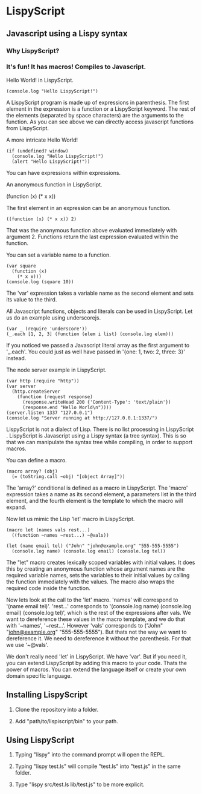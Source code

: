 # LispyScript

## Javascript using a Lispy syntax

### Why LispyScript?
### It's fun! It has macros! Compiles to Javascript.

Hello World! in LispyScript.

    (console.log "Hello LispyScript!")
  
A LispyScript program is made up of expressions in parenthesis. The first element in the expression
is a function or a LispyScript keyword. The rest of the elements (separated by space characters) are
the arguments to the function. As you can see above we can directly access javascript functions from
LispyScript.

A more intricate Hello World!

    (if (undefined? window)
      (console.log "Hello LispyScript!")
      (alert "Hello LispyScript!"))

You can have expressions within expressions.

An anonymous function in LispyScript.

(function (x) (* x x))
      
The first element in an expression can be an anonymous function.

    ((function (x) (* x x)) 2)
    
That was the anonymous function above evaluated immediately with argument 2. Functions
return the last expression evaluated within the function.

You can set a variable name to a function.

    (var square
      (function (x)
        (* x x)))
    (console.log (square 10))

The 'var' expression takes a variable name as the second element and sets its value to the third.

All Javascript functions, objects and literals can be used in LispyScript. Let us do an example using
underscorejs.

    (var _ (require 'underscore'))
    (_.each [1, 2, 3] (function (elem i list) (console.log elem)))

If you noticed we passed a Javascript literal array as the first argument to '_.each'. You could just as well
have passed in '{one: 1, two: 2, three: 3}' instead.

The node server example in LispyScript.

    (var http (require "http"))
    (var server
      (http.createServer 
        (function (request response)
          (response.writeHead 200 {'Content-Type': 'text/plain'})
          (response.end "Hello World\n"))))
    (server.listen 1337 "127.0.0.1")
    (console.log "Server running at http://127.0.0.1:1337/")

LispyScript is not a dialect of Lisp. There is no list processing in LispyScript . LispyScript
is Javascript using a Lispy syntax (a tree syntax). This is so that we can manipulate the syntax tree
while compiling, in order to support macros.

You can define a macro.

    (macro array? (obj)
      (= (toString.call ~obj) "[object Array]"))

The 'array?' conditional is defined as a macro in LispyScript. The 'macro' expression takes a name as
its second element, a parameters list in the third element, and the fourth element is the template
to which the macro will expand.

Now let us mimic the Lisp 'let' macro in LispyScript.
    
    (macro let (names vals rest...)
      ((function ~names ~rest...) ~@vals))
      
    (let (name email tel) ("John" "john@example.org" "555-555-5555")
      (console.log name) (console.log email) (console.log tel))

The "let" macro creates lexically scoped variables with initial values. It does this by creating
an anonymous function whose argument names are the required variable names, sets the variables to
their initial values by calling the function immediately with the values. The macro also wraps the
required code inside the function. 

Now lets look at the call to the 'let' macro. 'names' will correspond to '(name email tel)'. 'rest...'
corresponds to '(console.log name) (console.log email) (console.log tel)', which is the rest of the 
expressions after vals. We want to dereference these values in the macro template, and we do that
with '~names', '~rest...'. However 'vals' corresponds to ("John" "john@example.org" "555-555-5555").
But thats not the way we want to dereference it. We need to dereference it without the parenthesis.
For that we use '~@vals'.

We don't really need 'let' in LispyScript. We have 'var'. But if you need it, you can extend LispyScript
by adding this macro to your code. Thats the power of macros. You can
extend the language itself or create your own domain specific language.

## Installing LispyScript

1) Clone the repository into a folder.

2) Add "path/to/lispiscript/bin" to your path.

## Using LispyScript

1) Typing "lispy" into the command prompt will open the REPL.

2) Typing "lispy test.ls" will compile "test.ls" into "test.js" in the same folder.

3) Type "lispy src/test.ls lib/test.js" to be more explicit.


